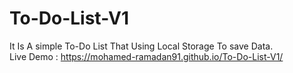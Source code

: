 # To-Do-List-V1
It Is A simple To-Do List That Using Local Storage To save Data. <br>
Live Demo : https://mohamed-ramadan91.github.io/To-Do-List-V1/
